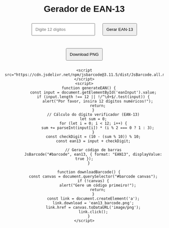 <!DOCTYPE html>
<html lang="pt-BR">
<head>
    <meta charset="UTF-8">
    <meta name="viewport" content="width=device-width, initial-scale=1.0">
    <title>Gerador de EAN-13</title>
    <style>
        body { font-family: Arial, sans-serif; text-align: center; padding: 20px; }
        .container { max-width: 600px; margin: 0 auto; }
        input, button { padding: 10px; margin: 10px; }
        #barcode { margin-top: 20px; }
    </style>
</head>
<body>
    <div class="container">
        <h1>Gerador de EAN-13</h1>
        <input type="text" id="eanInput" placeholder="Digite 12 dígitos" maxlength="12">
        <button onclick="generateEAN()">Gerar EAN-13</button>
        <div id="barcode"></div>
        <button onclick="downloadBarcode()">Download PNG</button>
    </div>

    <script src="https://cdn.jsdelivr.net/npm/jsbarcode@3.11.5/dist/JsBarcode.all.min.js"></script>
    <script>
        function generateEAN() {
            const input = document.getElementById('eanInput').value;
            if (input.length !== 12 || !/^\d+$/.test(input)) {
                alert("Por favor, insira 12 dígitos numéricos!");
                return;
            }
            // Cálculo do dígito verificador (EAN-13)
            let sum = 0;
            for (let i = 0; i < 12; i++) {
                sum += parseInt(input[i]) * (i % 2 === 0 ? 1 : 3);
            }
            const checkDigit = (10 - (sum % 10)) % 10;
            const ean13 = input + checkDigit;
            
            // Gerar código de barras
            JsBarcode("#barcode", ean13, { format: "EAN13", displayValue: true });
        }

        function downloadBarcode() {
            const canvas = document.querySelector("#barcode canvas");
            if (!canvas) {
                alert("Gere um código primeiro!");
                return;
            }
            const link = document.createElement('a');
            link.download = 'ean13_barcode.png';
            link.href = canvas.toDataURL('image/png');
            link.click();
        }
    </script>
</body>
</html>

